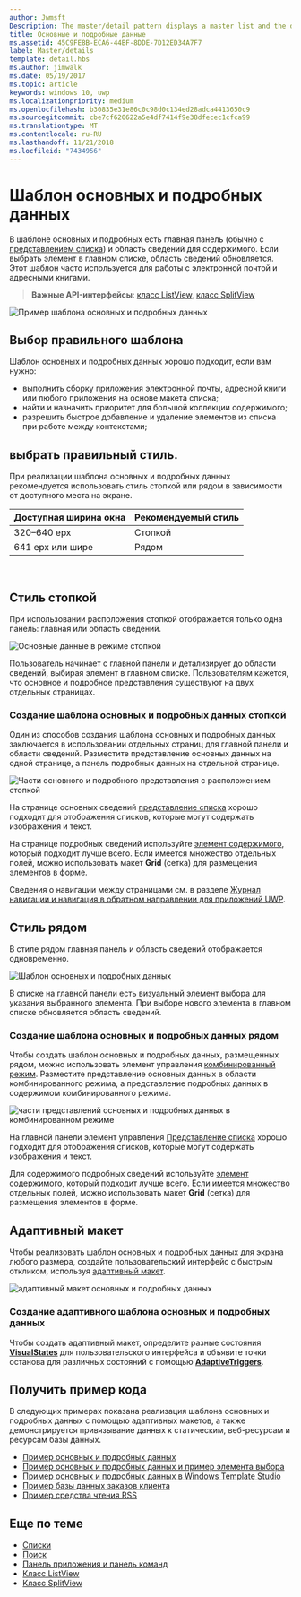 ```yaml
---
author: Jwmsft
Description: The master/detail pattern displays a master list and the details for the currently selected item. This pattern is frequently used for email and contact lists/address books.
title: Основные и подробные данные
ms.assetid: 45C9FE8B-ECA6-44BF-8DDE-7D12ED34A7F7
label: Master/details
template: detail.hbs
ms.author: jimwalk
ms.date: 05/19/2017
ms.topic: article
keywords: windows 10, uwp
ms.localizationpriority: medium
ms.openlocfilehash: b30835e31e86c0c98d0c134ed28adca4413650c9
ms.sourcegitcommit: cbe7cf620622a5e4df7414f9e38dfecec1cfca99
ms.translationtype: MT
ms.contentlocale: ru-RU
ms.lasthandoff: 11/21/2018
ms.locfileid: "7434956"
---
```

# <a name="masterdetails-pattern"></a>Шаблон основных и подробных данных

 

В шаблоне основных и подробных есть главная панель (обычно с [представлением списка](lists.md)) и область сведений для содержимого. Если выбрать элемент в главном списке, область сведений обновляется. Этот шаблон часто используется для работы с электронной почтой и адресными книгами.

> **Важные API-интерфейсы**: [класс ListView](https://docs.microsoft.com/en-us/uwp/api/Windows.UI.Xaml.Controls.ListView), [класс SplitView](https://docs.microsoft.com/en-us/uwp/api/windows.ui.xaml.controls.splitview)

![Пример шаблона основных и подробных данных](images/HIGSecOne_MasterDetail.png)

## <a name="is-this-the-right-pattern"></a>Выбор правильного шаблона

Шаблон основных и подробных данных хорошо подходит, если вам нужно:

-   выполнить сборку приложения электронной почты, адресной книги или любого приложения на основе макета списка;
-   найти и назначить приоритет для большой коллекции содержимого;
-   разрешить быстрое добавление и удаление элементов из списка при работе между контекстами;

## <a name="choose-the-right-style"></a>выбрать правильный стиль.

При реализации шаблона основных и подробных данных рекомендуется использовать стиль стопкой или рядом в зависимости от доступного места на экране.

| Доступная ширина окна | Рекомендуемый стиль |
|------------------------|-------------------|
| 320–640 epx        | Стопкой           |
| 641 epx или шире       | Рядом      |

 
## <a name="stacked-style"></a>Стиль стопкой

При использовании расположения стопкой отображается только одна панель: главная или область сведений.

![Основные данные в режиме стопкой](images/patterns-md-stacked.png)

Пользователь начинает с главной панели и детализирует до области сведений, выбирая элемент в главном списке. Пользователям кажется, что основное и подробное представления существуют на двух отдельных страницах.

### <a name="create-a-stacked-masterdetails-pattern"></a>Создание шаблона основных и подробных данных стопкой

Один из способов создания шаблона основных и подробных данных заключается в использовании отдельных страниц для главной панели и области сведений. Разместите представление основных данных на одной странице, а панель подробных данных на отдельной странице.

![Части основного и подробного представления с расположением стопкой](images/patterns-md-stacked-parts.png)

На странице основных сведений [представление списка](lists.md) хорошо подходит для отображения списков, которые могут содержать изображения и текст. 

На странице подробных сведений используйте [элемент содержимого](../layout/layout-panels.md), который подходит лучше всего. Если имеется множество отдельных полей, можно использовать макет **Grid** (сетка) для размещения элементов в форме.

Сведения о навигации между страницами см. в разделе [Журнал навигации и навигация в обратном направлении для приложений UWP](../basics/navigation-history-and-backwards-navigation.md).

## <a name="side-by-side-style"></a>Стиль рядом

В стиле рядом главная панель и область сведений отображается одновременно.

![Шаблон основных и подробных данных](images/patterns-masterdetail-400x227.png)

В списке на главной панели есть визуальный элемент выбора для указания выбранного элемента. При выборе нового элемента в главном списке обновляется область сведений.

### <a name="create-a-side-by-side-masterdetails-pattern"></a>Создание шаблона основных и подробных данных рядом

Чтобы создать шаблон основных и подробных данных, размещенных рядом, можно использовать элемент управления [комбинированный режим](split-view.md). Разместите представление основных данных в области комбинированного режима, а представление подробных данных в содержимом комбинированного режима.

![части представлений основных и подробных данных в комбинированном режиме](images/patterns_md_splitview_parts.png)

На главной панели элемент управления [Представление списка](lists.md) хорошо подходит для отображения списков, которые могут содержать изображения и текст.

Для содержимого подробных сведений используйте [элемент содержимого](../layout/layout-panels.md), который подходит лучше всего. Если имеется множество отдельных полей, можно использовать макет **Grid** (сетка) для размещения элементов в форме.

## <a name="adaptive-layout"></a>Адаптивный макет

Чтобы реализовать шаблон основных и подробных данных для экрана любого размера, создайте пользовательский интерфейс с быстрым откликом, используя [адаптивный макет](../layout/layouts-with-xaml.md).

![адаптивный макет основных и подробных данных](images/patterns_masterdetail.png)

### <a name="create-an-adaptive-masterdetails-pattern"></a>Создание адаптивного шаблона основных и подробных данных
Чтобы создать адаптивный макет, определите разные состояния [**VisualStates**](https://docs.microsoft.com/en-us/uwp/api/windows.ui.xaml.visualstate) для пользовательского интерфейса и объявите точки останова для различных состояний с помощью [**AdaptiveTriggers**](https://docs.microsoft.com/en-us/uwp/api/Windows.UI.Xaml.AdaptiveTrigger).

## <a name="get-the-sample-code"></a>Получить пример кода

В следующих примерах показана реализация шаблона основных и подробных данных с помощью адаптивных макетов, а также демонстрируется привязывание данных к статическим, веб-ресурсам и ресурсам базы данных. 
- [Пример основных и подробных данных](https://github.com/Microsoft/Windows-universal-samples/tree/master/Samples/XamlMasterDetail) 
- [Пример основных и подробных данных и пример элемента выбора](https://github.com/Microsoft/Windows-universal-samples/tree/master/Samples/XamlListView)
- [Пример основных и подробных данных в Windows Template Studio](https://github.com/Microsoft/WindowsTemplateStudio/tree/master/templates/Uwp/Pages/MasterDetail)
- [Пример базы данных заказов клиента](https://github.com/Microsoft/Windows-appsample-customers-orders-database)
- [Пример средства чтения RSS](https://github.com/Microsoft/Windows-appsample-rssreader)

## <a name="related-articles"></a>Еще по теме

- [Списки](lists.md)
- [Поиск](search.md)
- [Панель приложения и панель команд](app-bars.md)
- [Класс ListView](https://docs.microsoft.com/en-us/uwp/api/Windows.UI.Xaml.Controls.ListView)
- [Класс SplitView](https://docs.microsoft.com/en-us/uwp/api/windows.ui.xaml.controls.splitview)
